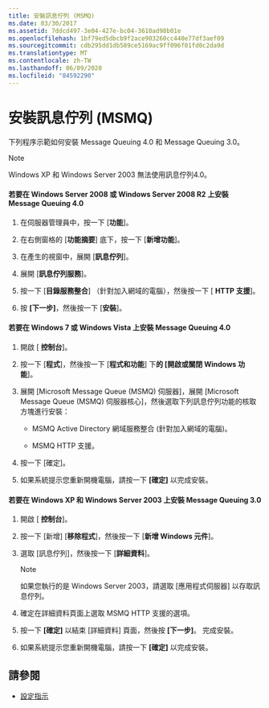 ```yaml
---
title: 安裝訊息佇列 (MSMQ)
ms.date: 03/30/2017
ms.assetid: 7ddcd497-3e04-427e-bc04-3610ad98b01e
ms.openlocfilehash: 1bf79ed5dbcb9f2ace903260cc440e77df3aef09
ms.sourcegitcommit: cdb295dd1db589ce5169ac9ff096f01fd0c2da9d
ms.translationtype: MT
ms.contentlocale: zh-TW
ms.lasthandoff: 06/09/2020
ms.locfileid: "84592290"
---
```

# <a name="installing-message-queuing-msmq"></a>安裝訊息佇列 (MSMQ)
下列程序示範如何安裝 Message Queuing 4.0 和 Message Queuing 3.0。  
  
> [!NOTE]
> Windows XP 和 Windows Server 2003 無法使用訊息佇列4.0。  
  
#### <a name="to-install-message-queuing-40-on-windows-server-2008-or-windows-server-2008-r2"></a>若要在 Windows Server 2008 或 Windows Server 2008 R2 上安裝 Message Queuing 4.0  
  
1. 在伺服器管理員中，按一下 [**功能**]。  
  
2. 在右側窗格的 [**功能摘要**] 底下，按一下 [**新增功能**]。  
  
3. 在產生的視窗中，展開 [**訊息佇列**]。  
  
4. 展開 [**訊息佇列服務**]。  
  
5. 按一下 [**目錄服務整合**] （針對加入網域的電腦），然後按一下 [ **HTTP 支援**]。  
  
6. 按 **[下一步]**，然後按一下 [**安裝**]。  
  
#### <a name="to-install-message-queuing-40-on-windows-7-or-windows-vista"></a>若要在 Windows 7 或 Windows Vista 上安裝 Message Queuing 4.0  
  
1. 開啟 [ **控制台**]。  
  
2. 按一下 [**程式**]，然後按一下 [**程式和功能**] 下**的 [開啟或關閉 Windows 功能**]。  
  
3. 展開 [Microsoft Message Queue (MSMQ) 伺服器]，展開 [Microsoft Message Queue (MSMQ) 伺服器核心]，然後選取下列訊息佇列功能的核取方塊進行安裝：  
  
    - MSMQ Active Directory 網域服務整合 (針對加入網域的電腦)。  
  
    - MSMQ HTTP 支援。  
  
4. 按一下 [確定]。  
  
5. 如果系統提示您重新開機電腦，請按一下 **[確定]** 以完成安裝。  
  
#### <a name="to-install-message-queuing-30-on-windows-xp-and-windows-server-2003"></a>若要在 Windows XP 和 Windows Server 2003 上安裝 Message Queuing 3.0  
  
1. 開啟 [ **控制台**]。  
  
2. 按一下 [新增] [**移除程式**]，然後按一下 [**新增 Windows 元件**]。  
  
3. 選取 [訊息佇列]，然後按一下 [**詳細資料**]。  
  
    > [!NOTE]
    > 如果您執行的是 Windows Server 2003，請選取 [應用程式伺服器] 以存取訊息佇列。  
  
4. 確定在詳細資料頁面上選取 MSMQ HTTP 支援的選項。  
  
5. 按一下 **[確定]** 以結束 [詳細資料] 頁面，然後按 **[下一步]**。 完成安裝。  
  
6. 如果系統提示您重新開機電腦，請按一下 **[確定]** 以完成安裝。  
  
## <a name="see-also"></a>請參閱

- [設定指示](set-up-instructions.md)
